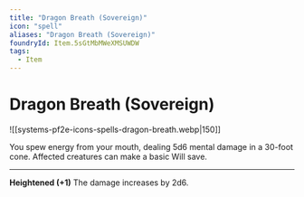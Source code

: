 ```yaml
---
title: "Dragon Breath (Sovereign)"
icon: "spell"
aliases: "Dragon Breath (Sovereign)"
foundryId: Item.5sGtMbMWeXMSUWDW
tags:
  - Item
---
```


# Dragon Breath (Sovereign)
![[systems-pf2e-icons-spells-dragon-breath.webp|150]]

You spew energy from your mouth, dealing 5d6 mental damage in a 30-foot cone. Affected creatures can make a basic Will save.

* * *

**Heightened (+1)** The damage increases by 2d6.
